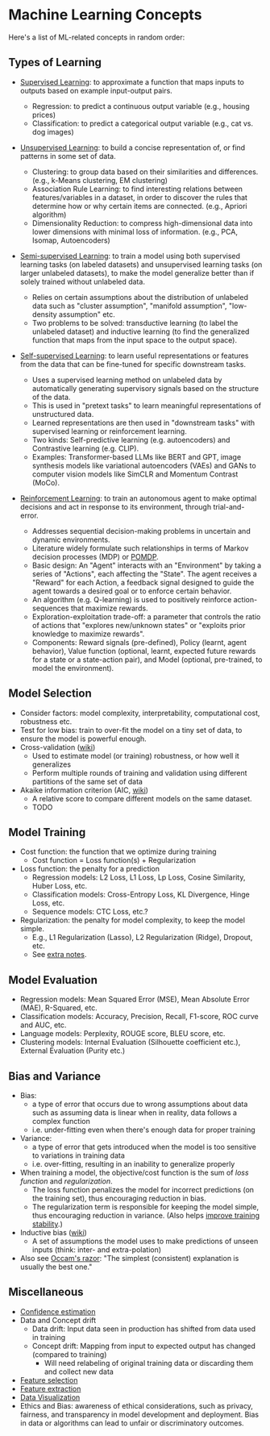 # Machine Learning Concepts

Here's a list of ML-related concepts in random order:

## Types of Learning

- [Supervised Learning](https://www.ibm.com/topics/supervised-learning): to approximate a function that maps inputs to outputs based on example input-output pairs.
  - Regression: to predict a continuous output variable (e.g., housing prices)
  - Classification: to predict a categorical output variable (e.g., cat vs. dog images)

- [Unsupervised Learning](https://www.ibm.com/topics/unsupervised-learning): to build a concise representation of, or find patterns in some set of data.
  - Clustering: to group data based on their similarities and differences. (e.g., k-Means clustering, EM clustering)
  - Association Rule Learning: to find interesting relations between features/variables in a dataset, in order to discover the rules that determine how or why certain items are connected. (e.g., Apriori algorithm)
  - Dimensionality Reduction: to compress high-dimensional data into lower dimensions with minimal loss of information. (e.g., PCA, Isomap, Autoencoders)

- [Semi-supervised Learning](https://www.ibm.com/topics/semi-supervised-learning): to train a model using both supervised learning tasks (on labeled datasets) and unsupervised learning tasks (on larger unlabeled datasets), to make the model generalize better than if solely trained without unlabeled data.
  - Relies on certain assumptions about the distribution of unlabeled data such as "cluster assumption", "manifold assumption", "low-density assumption" etc.
  - Two problems to be solved: transductive learning (to label the unlabeled dataset) and inductive learning (to find the generalized function that maps from the input space to the output space).

- [Self-supervised Learning](https://www.ibm.com/topics/self-supervised-learning): to learn useful representations or features from the data that can be fine-tuned for specific downstream tasks.
  - Uses a supervised learning method on unlabeled data by automatically generating supervisory signals based on the structure of the data.
  - This is used in "pretext tasks" to learn meaningful representations of unstructured data.
  - Learned representations are then used in "downstream tasks" with supervised learning or reinforcement learning.
  - Two kinds: Self-predictive learning (e.g. autoencoders) and Contrastive learning (e.g. CLIP).
  - Examples: Transformer-based LLMs like BERT and GPT, image synthesis models like variational autoencoders (VAEs) and GANs to computer vision models like SimCLR and Momentum Contrast (MoCo).

- [Reinforcement Learning](https://www.ibm.com/topics/reinforcement-learning): to train an autonomous agent to make optimal decisions and act in response to its environment, through trial-and-error.
  - Addresses sequential decision-making problems in uncertain and dynamic environments.
  - Literature widely formulate such relationships in terms of Markov decision processes (MDP) or [POMDP](https://en.wikipedia.org/wiki/Partially_observable_Markov_decision_process).
  - Basic design: An "Agent" interacts with an "Environment" by taking a series of "Actions", each affecting the "State". The agent receives a "Reward" for each Action, a feedback signal designed to guide the agent towards a desired goal or to enforce certain behavior.
  - An algorithm (e.g. Q-learning) is used to positively reinforce action-sequences that maximize rewards.
  - Exploration-exploitation trade-off: a parameter that controls the ratio of actions that "explores new/unknown states" or "exploits prior knowledge to maximize rewards".
  - Components: Reward signals (pre-defined), Policy (learnt, agent behavior), Value function (optional, learnt, expected future rewards for a state or a state-action pair), and Model (optional, pre-trained, to model the environment).

## Model Selection

- Consider factors: model complexity, interpretability, computational cost, robustness etc.
- Test for low bias: train to over-fit the model on a tiny set of data, to ensure the model is powerful enough.
- Cross-validation ([wiki](https://en.wikipedia.org/wiki/Cross-validation_%28statistics%29))
  - Used to estimate model (or training) robustness, or how well it generalizes
  - Perform multiple rounds of training and validation using different partitions of the same set of data
- Akaike information criterion (AIC, [wiki](https://en.wikipedia.org/wiki/Akaike_information_criterion))
  - A relative score to compare different models on the same dataset.
  - TODO

## Model Training

- Cost function: the function that we optimize during training
  - Cost function = Loss function(s) + Regularization
- Loss function: the penalty for a prediction
  - Regression models: L2 Loss, L1 Loss, Lp Loss, Cosine Similarity, Huber Loss, etc.
  - Classification models: Cross-Entropy Loss, KL Divergence, Hinge Loss, etc.
  - Sequence models: CTC Loss, etc.?
- Regularization: the penalty for model complexity, to keep the model simple.
  - E.g., L1 Regularization (Lasso), L2 Regularization (Ridge), Dropout, etc.
  - See [extra notes](./2023-07.md#regularization).

## Model Evaluation

- Regression models: Mean Squared Error (MSE), Mean Absolute Error (MAE), R-Squared, etc.
- Classification models: Accuracy, Precision, Recall, F1-score, ROC curve and AUC, etc.
- Language models: Perplexity, ROUGE score, BLEU score, etc.
- Clustering models: Internal Evaluation (Silhouette coefficient etc.), External Evaluation (Purity etc.)

## Bias and Variance

- Bias:
  - a type of error that occurs due to wrong assumptions about data such as assuming data is linear when in reality, data follows a complex function
  - i.e. under-fitting even when there's enough data for proper training
- Variance:
  - a type of error that gets introduced when the model is too sensitive to variations in training data
  - i.e. over-fitting, resulting in an inability to generalize properly
- When training a model, the objective/cost function is the sum of *loss function* and *regularization*.
  - The loss function penalizes the model for incorrect predictions (on the training set), thus encouraging reduction in bias.
  - The regularization term is responsible for keeping the model simple, thus encouraging reduction in variance. (Also helps [improve training stability](./2023-07.md#regularization).)
- Inductive bias ([wiki](https://en.wikipedia.org/wiki/Inductive_bias))
  - A set of assumptions the model uses to make predictions of unseen inputs (think: inter- and extra-polation)
- Also see [Occam's razor](https://en.wikipedia.org/wiki/Occam's_razor): "The simplest (consistent) explanation is usually the best one."

## Miscellaneous

- [Confidence estimation](./2023-05.md#confidence-estimation)
- Data and Concept drift
  - Data drift: Input data seen in production has shifted from data used in training
  - Concept drift: Mapping from input to expected output has changed (compared to training)
    - Will need relabeling of original training data or discarding them and collect new data
- [Feature selection](./2023-05.md#feature-selection)
- [Feature extraction](./2023-05.md#feature-extraction)
- [Data Visualization](./2023-05.md#data-visualization)
- Ethics and Bias: awareness of ethical considerations, such as privacy, fairness, and transparency in model development and deployment. Bias in data or algorithms can lead to unfair or discriminatory outcomes.
